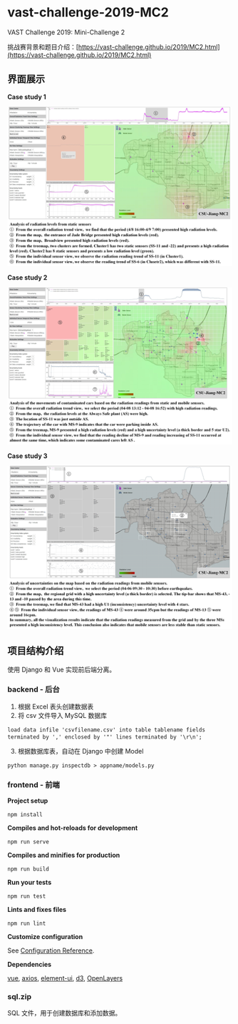 # vast-challenge-2019-MC2
VAST Challenge 2019: Mini-Challenge 2

挑战赛背景和题目介绍：[https://vast-challenge.github.io/2019/MC2.html](https://vast-challenge.github.io/2019/MC2.html)

## 界面展示

**Case study 1**

![avatar](/images/case1.jpg)

**Case study 2**

![avatar](/images/case2.jpg)

**Case study 3**

![avatar](/images/case3.jpg)

## 项目结构介绍

使用 Django 和 Vue 实现前后端分离。

### backend - 后台

1. 根据 Excel 表头创建数据表
2. 将 csv 文件导入 MySQL 数据库
```
load data infile 'csvfilename.csv' into table tablename fields terminated by ',' enclosed by '"' lines terminated by '\r\n';
```
3. 根据数据库表，自动在 Django 中创建 Model
```
python manage.py inspectdb > appname/models.py
```
### frontend - 前端

**Project setup**
```
npm install
```

**Compiles and hot-reloads for development**
```
npm run serve
```

**Compiles and minifies for production**
```
npm run build
```

**Run your tests**
```
npm run test
```

**Lints and fixes files**
```
npm run lint
```

**Customize configuration**

See [Configuration Reference](https://cli.vuejs.org/config/).


**Dependencies**

[vue](https://cn.vuejs.org/v2/guide/), [axios](https://www.kancloud.cn/yunye/axios/234845), [element-ui](http://element-cn.eleme.io/#/zh-CN), [d3](https://d3js.org/), [OpenLayers](https://openlayers.org/)

### sql.zip
SQL 文件，用于创建数据库和添加数据。


